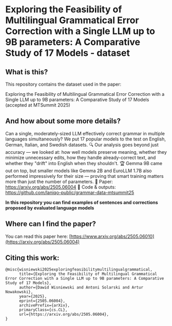 # Exploring the Feasibility of Multilingual Grammatical Error Correction with a Single LLM up to 9B parameters: A Comparative Study of 17 Models - dataset


## What is this?

This repository contains the dataset used in the paper: 

Exploring the Feasibility of Multilingual Grammatical Error Correction with a Single LLM up to 9B parameters: A Comparative Study of 17 Models (accepted at MTSummit 2025)

## And how about some more details?

Can a single, moderately-sized LLM effectively correct grammar in multiple languages simultaneously? We put 17 popular models to the test on English, German, Italian, and Swedish datasets.
🔍 Our analysis goes beyond just accuracy — we looked at:
how well models preserve meaning,
whether they minimize unnecessary edits,
how they handle already-correct text,
and whether they "drift" into English when they shouldn't.
🏆 Gemma 9B came out on top, but smaller models like Gemma 2B and EuroLLM 1.7B also performed impressively for their size — proving that smart training matters more than just the number of parameters.
📄 Paper: https://arxiv.org/abs/2505.06004
📂 Code & outputs: https://github.com/laniqo-public/grammar-data-mtsummit25

**In this repository you can find examples of sentences and corrections proposed by evaluated language models**

## Where can I find the paper?

You can read this paper here: [https://www.arxiv.org/abs/2505.06010](https://arxiv.org/abs/2505.06004) 

## Citing this work:

```
@misc{wisniewski2025exploringfeasibilitymultilingualgrammatical,
      title={Exploring the Feasibility of Multilingual Grammatical Error Correction with a Single LLM up to 9B parameters: A Comparative Study of 17 Models}, 
      author={Dawid Wisniewski and Antoni Solarski and Artur Nowakowski},
      year={2025},
      eprint={2505.06004},
      archivePrefix={arXiv},
      primaryClass={cs.CL},
      url={https://arxiv.org/abs/2505.06004}, 
}
```
